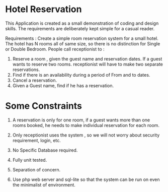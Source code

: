 Hotel Reservation
========================
This Application is created as a small demonstration of coding and design skills.  The requirements are deliberately kept simple for a casual reader.

  
Requirements :
 Create a simple room reservation system for a small hotel. The hotel has N rooms all of same size, so there is no distinction for Single or  Double Bedroom. 
 People call receptionist to :
 
 1. Reserve a room , given the guest name and reservation dates. If a guest wants to reserve two rooms. receptionist will have to make two separate reservations.
 2. Find if there is an availability during a period of From and to dates.
 3. Cancel a reservation.
 4. Given a Guest name, find if he has a reservation.


 
Some Constraints
================
1. A reservation is only for one room, if a guest wants more than one rooms booked, he needs to make individual reservation for each room.

2. Only receptionist uses the system , so we will not worry about security requirement, login, etc.

3. No Specific Database required.

4. Fully unit tested.

5. Separation of concern.

6. Use php web server and sql-lite so that the system can be run on even the minimalist of environment.
